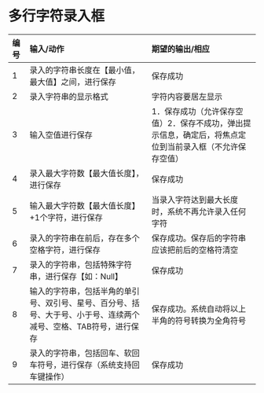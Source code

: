 # 多行字符录入框
| 编号 | 输入/动作                                                                                                         | 期望的输出/相应                                                                                          |
| :--- | :---------------------------------------------------------------------------------------------------------------- | :------------------------------------------------------------------------------------------------------- |
| 1    | 录入的字符串长度在【最小值，最大值】之间，进行保存                                                                | 保存成功                                                                                                 |
| 2    | 录入字符串的显示格式                                                                                              | 字符内容要居左显示                                                                                       |
| 3    | 输入空值进行保存                                                                                                  | 1．保存成功（允许保存空值）2．保存不成功，弹出提示信息，确定后，将焦点定位到当前录入框（不允许保存空值） |
| 4    | 录入最大字符数【最大值长度】，进行保存                                                                            | 保存成功                                                                                                 |
| 5    | 输入最大字符数【最大值长度】+1个字符，进行保存                                                                    | 当录入字符达到最大长度时，系统不再允许录入任何字符                                                       |
| 6    | 录入的字符串在前后，存在多个空格字符，进行保存                                                                    | 保存成功。保存后的字符串应该把前后的空格符清空                                                           |
| 7    | 录入的字符串，包括特殊字符串，进行保存【如：Null】                                                                | 保存成功                                                                                                 |
| 8    | 输入的字符串，包括半角的单引号、双引号、星号、百分号、括号、大于号、小于号、连续两个减号、空格、TAB符号，进行保存 | 保存成功。系统自动将以上半角的符号转换为全角符号                                                         |
| 9    | 录入的字符串，包括回车、软回车符号，进行保存（系统支持回车键操作）                                                | 保存成功                                                                                                 |